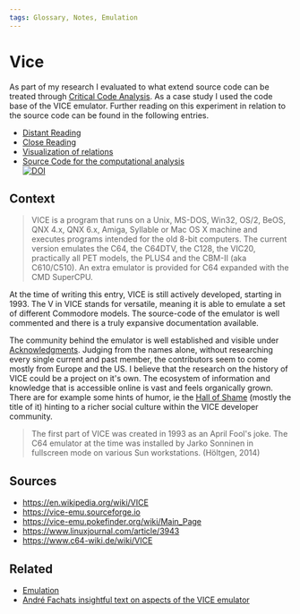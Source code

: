 ```yaml
---
tags: Glossary, Notes, Emulation
---
```

# Vice
As part of my research I evaluated to what extend source code can be treated through [Critical Code Analysis](notes/Critical%20Code%20Analysis.md). As a case study I used the code base of the VICE emulator. Further reading on this experiment in relation to the source code can be found in the following entries.

- [Distant Reading](notes/Distant%20Reading%20the%20VICE%20Code%20Base.md)
- [Close Reading](journal/2023-06-20.md)
- [Visualization of relations](notes/Distant%20Reading%20the%20VICE%20Code%20Base.md#visualization-of-the-two-networks)
- [Source Code for the computational analysis](https://github.com/thgie/critical-reading-vice)<br>[![DOI](https://zenodo.org/badge/DOI/10.5281/zenodo.8103760.svg)](https://doi.org/10.5281/zenodo.8103760)

## Context
> VICE is a program that runs on a Unix, MS-DOS, Win32, OS/2, BeOS, QNX 4.x, QNX 6.x, Amiga, Syllable or Mac OS X machine and executes programs intended for the old 8-bit computers. The current version emulates the C64, the C64DTV, the C128, the VIC20, practically all PET models, the PLUS4 and the CBM-II (aka C610/C510). An extra emulator is provided for C64 expanded with the CMD SuperCPU.

At the time of writing this entry, VICE is still actively developed, starting in 1993. The V in VICE stands for versatile, meaning it is able to emulate a set of different Commodore models. The source-code of the emulator is well commented and there is a truly expansive documentation available.

The community behind the emulator is well established and visible under [Acknowledgments](https://vice-emu.sourceforge.io/vice_18.html). Judging from the names alone, without researching every single current and past member, the contributors seem to come mostly from Europe and the US. I believe that the research on the history of VICE could be a project on it's own. The ecosystem of information and knowledge that is accessible online is vast and feels organically grown. There are for example some hints of humor, ie the [Hall of Shame](https://vice-emu.pokefinder.org/wiki/Hall_of_Shame) (mostly the title of it) hinting to a richer social culture within the VICE developer community.

> The first part of VICE was created in 1993 as an April Fool's joke. The C64 emulator at the time was installed by Jarko Sonninen in fullscreen mode on various Sun workstations. (Höltgen, 2014)

## Sources
- https://en.wikipedia.org/wiki/VICE
- https://vice-emu.sourceforge.io
- https://vice-emu.pokefinder.org/wiki/Main_Page
- https://www.linuxjournal.com/article/3943
- https://www.c64-wiki.de/wiki/VICE

## Related
- [Emulation](notes/Emulation.md)
- [André Fachats insightful text on aspects of the VICE emulator](literature/holtgenShiftRestoreEscapeRetrocomputingUnd2014.md) 